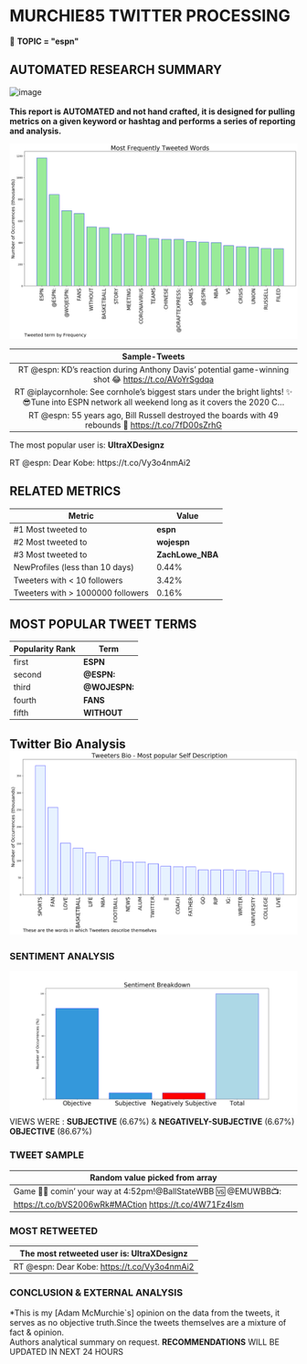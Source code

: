 # MURCHIE85 TWITTER PROCESSING 
&#x1F34E; **TOPIC = "espn"**

## AUTOMATED RESEARCH SUMMARY

![image](https://marketingplatform.google.com/about/static/images/gmp/analytics-smb-benefit.jpg)
<br></br>
<b> This report is AUTOMATED and not hand crafted, it is designed for pulling metrics on a given keyword or hashtag and performs a series of reporting and analysis.</b>



![image](TWEETS.png)



|                **Sample-Tweets**        |
| :-------------: |
| RT @espn: KD’s reaction during Anthony Davis’ potential game-winning shot 😂 https://t.co/AVoYrSgdqa |
| RT @iplaycornhole: See cornhole’s biggest stars under the bright lights! ✨😎Tune into ESPN network all weekend long as it covers the 2020 C… |
| RT @espn: 55 years ago, Bill Russell destroyed the boards with 49 rebounds 🤯 https://t.co/7fD00sZrhG |

The most popular user is: **UltraXDesignz**
<div class="alert alert-block alert-danger"> RT @espn: Dear Kobe: https://t.co/Vy3o4nmAi2</div>

## RELATED METRICS<br>
| Metric | Value |
| ------------- | ------------- |
| #1 Most tweeted to  | **espn** |
| #2 Most tweeted to  | **wojespn** |
| #3 Most tweeted to  | **ZachLowe_NBA** |
| NewProfiles (less than 10 days) | 0.44%  |
| Tweeters with < 10 followers  | 3.42%|
| Tweeters with > 1000000 followers  | 0.16%  |



## MOST POPULAR TWEET TERMS 


| Popularity Rank  | Term |
| ------------- | ------------- |
| first  | **ESPN**  |
| second  | **@ESPN:**  |
| third  | **@WOJESPN:** |
| fourth  | **FANS**  |
| fifth  | **WITHOUT**  |


## Twitter Bio Analysis![image](BIO.png)
### SENTIMENT ANALYSIS
![image](sentiment.png)
VIEWS WERE : **SUBJECTIVE**  (6.67%) & **NEGATIVELY-SUBJECTIVE** (6.67%) **OBJECTIVE** (86.67%)

### TWEET SAMPLE 
| Random value picked from array |
| ------------- |
|Game 👌🏻 comin’ your way at 4:52pm!@BallStateWBB 🆚 @EMUWBB📺: https://t.co/bVS2006wRk#MACtion https://t.co/4W71Fz4lsm |

### MOST RETWEETED 

| The most retweeted user is: **UltraXDesignz**  |
| ------------- |
| RT @espn: Dear Kobe: https://t.co/Vy3o4nmAi2 |

### CONCLUSION & EXTERNAL ANALYSIS

*This is my [Adam McMurchie`s] opinion on the data from the tweets, it serves as no objective truth.Since the tweets themselves are a mixture of fact & opinion.<br>
Authors analytical summary on request.
**RECOMMENDATIONS** WILL BE UPDATED IN NEXT  24 HOURS <br>